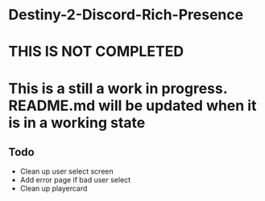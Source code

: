 # Destiny-2-Discord-Rich-Presence

# THIS IS NOT COMPLETED
This is a still a work in progress. README.md will be updated when it is in a working state
=======
## Todo
- Clean up user select screen
- Add error page if bad user select
- Clean up playercard

